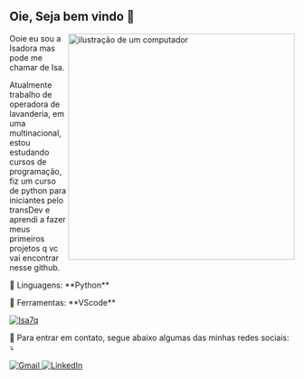 ## Oie, Seja bem vindo 👋
<img src="https://raw.githubusercontent.com/MicaelliMedeiros/micaellimedeiros/master/image/computer-illustration.png" alt="ilustração de um computador" min-width="400px" max-width="400px" width="400px" align="right">

<p align="left"> 
  Ooie eu sou a Isadora mas pode me chamar de Isa.
  
  Atualmente trabalho de operadora de lavanderia, em uma multinacional,
  estou estudando cursos de programação,
  fiz um curso de python para iniciantes pelo transDev e aprendi a fazer meus primeiros
  projetos q vc vai encontrar nesse github.
</p>

<p align="left">
  🦄 Linguagens: **Python**
</p>

<p align="left">
  💼 Ferramentas: **VScode**
</p>

[![Isa7q](https://github-readme-stats.vercel.app/api/top-langs/?username=Isa7q&layout=compact)](https://github.com/anuraghazra/github-readme-stats)

<p align="left">
  💌 Para entrar em contato, segue abaixo algumas das minhas redes sociais: ⤵️
</p>

<div align="left">
  <a href="mailto:isa7qcontatodev@gmail.com" title="Gmail">
    <img src="https://img.shields.io/badge/-Gmail-FF0000?style=flat-square&labelColor=FF0000&logo=gmail&logoColor=white" alt="Gmail"/>
  </a>
  <a href="https://www.linkedin.com/in/isa7q/" title="LinkedIn">
    <img src="https://img.shields.io/badge/-Linkedin-0e76a8?style=flat-square&logo=Linkedin&logoColor=white" alt="LinkedIn"/>
  </a>
</div>

